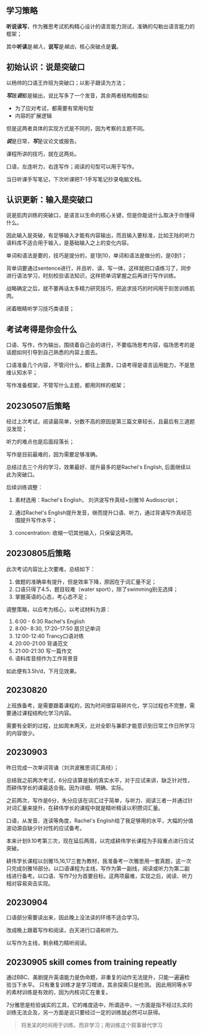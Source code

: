 ## 学习策略

**听说读写**，作为雅思考试机构精心设计的语言能力测试，准确的勾勒出语言能力的框架；

其中**听读**是*输入*，**说写**是*输出*，核心突破点是**说**。

## 初始认识：说是突破口

以杨帅的口语王炸班为突破口；以影子跟读为方法；

***写***跟***说***都是输出，说比写多了一个发音，其余两者结构相类似: 

- 为了应对考试，都需要有常用句型
- 内容的扩展逻辑

但是这两者具体的实现方式是不同的，因为考察的主题不同。

***说***是日常，***写***是议论文或报告。

课程所讲的技巧，就在这两处。

口语，左连听力，右连写作；阅读的句型可以用于写作。

当日听课手写笔记，下次听课把T-1手写笔记抄录电脑文档。

## 认识更新：输入是突破口

说是肌肉训练的突破口，是语言以生命的核心关键，但是你能说什么取决于你懂得什么。

因此输入是突破，有足够输入才能有内容输出，而且输入要标准，比如王陆的听力语料库不适合用于输入，是基础输入之上的变化内容。

单词和语法是要的，技巧是提分的，是1到10，单词和语法是做分的，是0到1；

背单词要通过sentence进行，并且听、读、写一体，这样就把口语练习了，同步进行语法学习，时刻校验语法知识，这样把单词掌握之后再进行写作训练。

战略确定之后，就不要再话太多精力研究技巧，把追求技巧的时间用于刻苦训练肌肉。

闭着眼睛听学习技巧类语音；

## 考试考得是你会什么

口语、写作，作为输出，围绕着自己会的进行，不要临场思考内容，临场思考的是话题如何引导到自己熟悉的内容上面去。

口语准备几个内容，不管问什么，都往上面靠，口语考得是语言运用能力，不是思维认知水平；

写作准备框架，不管写什么主题，都用同样的框架；

## 20230507后策略

经过上次考试，阅读最简单，分数不高的原因是第三篇文章较长，且最后有三道题没发现；

听力的难点也是后面段落长；

写作是目前最难的，因为需要足够准确。

总结过去三个月的学习，效果最好、提升最多的是Rachel's English, 后面继续以此为突破口。

后续训练调整：

1. 素材选用：Rachel's English， 刘洪波写作真经+剑雅16 Audioscript；

2. 通过Rachel's English提升发音，继而提升口语、听力，通过背诵写作真经范围提升写作水平；

3. concentration: 收缩一切其他输入，只保留这两项。

## 20230805后策略

此次考试内容比上次要难，总结如下：

1. 做题的准确率有提升，但是效率下降，原因在于词汇量不足；
2. 口语只得了4.5，题目较难（water sport），除了swimming别无选择；
3. 掌握英语的心态，考心态不足；

调整策略，以应考为核心，以考试材料为源：

1. 6:00 - 6:30 Rachel‘s English
2. 8:00- 8:30, 17:20-17:50 扇贝记单词
3. 12:00-12:40 Trancy口语对练
4. 20:00-21:00 背诵范文
5. 21:00-21:30 写一篇作文
6. 语料库音频作为工作背景音

如此便有3.5h/d，下月见效果。

## 20230820

上班族备考，是需要跟着课程的，因为时间很容易碎片化，学习过程也不完整，需要通过课程结构化学习内容。

需要有全职的过程，比如周末两天，比对全职与兼职才能意识到日常工作日所学习的内容很少。

## 20230903

昨日完成一次单词背诵（刘洪波雅思词汇真经）；

总结我之前两次考试，6分应该算是我的真实水平，对于应试来讲，缺乏针对性，而耕伟学长的课最适合我。因为详细、明确、实际。

之前两次，写作是6分，失分应该在词汇过于简单，与听力、阅读三者一并通过针对词汇量来提升，在耕伟学长的课程中就是精听精读以积攒词汇量。

口语，从发音、连读等角度，Rachel's English给了我足够用的水平，大幅的分值波动源自缺少针对性的应试备考。

本来计划9.10考第三次，现在延后两周，以完成耕伟学长课程为手段重点进行应试突破。

耕伟学长课程以剑雅15,16,17三套为教材，我准备考一次雅思用一套真题，这一次只完成剑雅16部分。以口语课程为主线，写作为第一副线，阅读或听力为第二副线进行备考。以口语、写作7分为首要目标。这两项最难，实现之后，阅读、听力相对容易突击实现。

## 20230904

口语部分需要读出来，因此晚上没法读的环境不适合学习。

改成晚上跟着写作和阅读，白天进行口语和听力。

以写作为主线，剩余精力精听阅读。
## 20230905 skill comes from training repeatly
通过BBC、美剧提升英语能力是伪命题，非重复的动作无法提升，只能一遍遍检验当下水平。
只有重复训练才是学习增进，其余探索只是检测。
因此用同等水平的素材训练是有效的，因为内核词汇在重复。

7分雅思是检验诚实的工具，它的难度适中，所谓适中，一方面是指不经过扎实的训练无法企及，另一方面是说只要经过一定的训练就必然可以获得。
> 将发呆的时间用于训练，而非学习；用训练这个叙事替代学习
